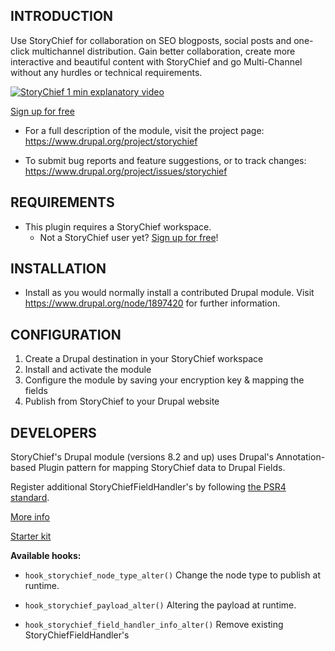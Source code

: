 INTRODUCTION
------------

Use StoryChief for collaboration on SEO blogposts, social posts and one-click 
multichannel distribution. Gain better collaboration, create more interactive 
and beautiful content with StoryChief and go Multi-Channel without any hurdles 
or technical requirements.

[![StoryChief 1 min explanatory video](http://img.youtube.com/vi/BUOGcMwQ6Sc/0.jpg)](https://www.youtube.com/watch?v=BUOGcMwQ6Sc)

[Sign up for free](https://app.storychief.io/register)

*  For a full description of the module, visit the project page:
   https://www.drupal.org/project/storychief

*  To submit bug reports and feature suggestions, or to track changes:
   https://www.drupal.org/project/issues/storychief

REQUIREMENTS
------------

- This plugin requires a StoryChief workspace.
  - Not a StoryChief user yet? [Sign up for free](https://app.storychief.io/register)!


INSTALLATION
------------

- Install as you would normally install a contributed Drupal module. Visit
   https://www.drupal.org/node/1897420 for further information.


CONFIGURATION
-------------

1. Create a Drupal destination in your StoryChief workspace
2. Install and activate the module
3. Configure the module by saving your encryption key & mapping the fields
4. Publish from StoryChief to your Drupal website


DEVELOPERS
----------
StoryChief's Drupal module (versions 8.2 and up) uses Drupal's Annotation-based 
Plugin pattern for mapping StoryChief data to Drupal Fields.

Register additional StoryChiefFieldHandler's by following 
[the PSR4 standard](https://www.drupal.org/docs/8/api/plugin-api/annotations-based-plugins#s-registering-a-plugin).

[More info](https://help.storychief.io/en/articles/4875855-drupal-8-9-mapping-fields)

[Starter kit](https://github.com/Story-Chief/drupal-8-mapping-starter-kit)

**Available hooks:**
- ```hook_storychief_node_type_alter()``` Change the node type to publish at runtime. 

- ```hook_storychief_payload_alter()``` Altering the payload at runtime.

- ```hook_storychief_field_handler_info_alter()``` Remove existing StoryChiefFieldHandler's 
